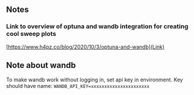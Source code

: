 ## Notes
### **Link to overview of optuna and wandb integration for creating cool sweep plots**
[https://www.h4pz.co/blog/2020/10/3/optuna-and-wandb](Link)

## **Note about wandb**
To make wandb work without logging in, set api key in environment.
Key should have name:
`WANDB_API_KEY=xxxxxxxxxxxxxxxxxxxxxx`
